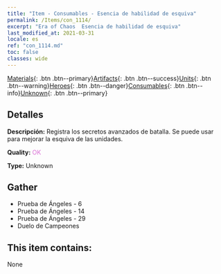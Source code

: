 ```yaml
---
title: "Item - Consumables - Esencia de habilidad de esquiva"
permalink: /Items/con_1114/
excerpt: "Era of Chaos  Esencia de habilidad de esquiva"
last_modified_at: 2021-03-31
locale: es
ref: "con_1114.md"
toc: false
classes: wide
---
```

 [Materials](/es/Items/){: .btn .btn--primary}[Artifacts](/es/Items/Artifacts/){: .btn .btn--success}[Units](/es/Items/Units/){: .btn .btn--warning}[Heroes](/es/Items/Heroes/){: .btn .btn--danger}[Consumables](/es/Items/Consumables/){: .btn .btn--info}[Unknown](/es/Items/Unknown/){: .btn .btn--primary}

## Detalles
 **Descripción:** Registra los secretos avanzados de batalla. Se puede usar para mejorar la esquiva de las unidades.

 **Quality:** <span style="color: #DA70D6">OK</span>

 **Type:** Unknown

## Gather

*    Prueba de Ángeles - 6 
*    Prueba de Ángeles - 14 
*    Prueba de Ángeles - 29 
*    Duelo de Campeones 

## This item contains:

  None

